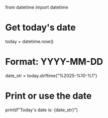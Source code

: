 from datetime import datetime

# Get today's date
today = datetime.now()

# Format: YYYY-MM-DD
date_str = today.strftime("%2025-%10-%1")

# Print or use the date
print(f"Today's date is: {date_str}")